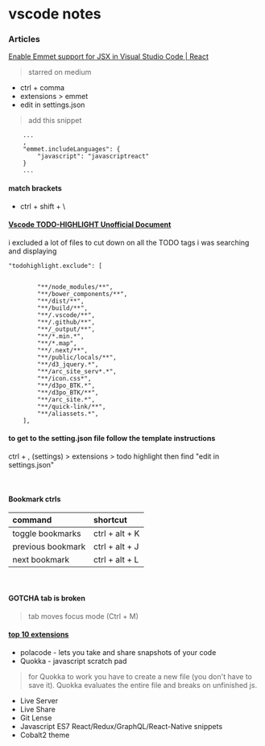 # vscode notes   

### Articles   
[Enable Emmet support for JSX in Visual Studio Code | React](https://medium.com/@eshwaren/enable-emmet-support-for-jsx-in-visual-studio-code-react-f1f5dfe8809c)   
> starred on medium
 - ctrl + comma
 - extensions > emmet
 - edit in settings.json

> add this snippet
```
    ...
    ,
    "emmet.includeLanguages": {
        "javascript": "javascriptreact"
    }
    ...
```

#### match brackets   

- ctrl + shift + \

#### [Vscode TODO-HIGHLIGHT Unofficial Document](https://titanwolf.org/Network/Articles/Article?AID=6dc8480d-ee21-44be-a836-c78a651f5528#gsc.tab=0)   

i excluded a lot of files to cut down on all the TODO tags i was searching and displaying

```
"todohighlight.exclude": [


        "**/node_modules/**",
        "**/bower_components/**",
        "**/dist/**",
        "**/build/**",
        "**/.vscode/**",
        "**/.github/**",
        "**/_output/**",
        "**/*.min.*",
        "**/*.map",
        "**/.next/**",
        "**/public/locals/**",
        "**/d3_jquery.*",
        "**/arc_site_serv*.*",
        "**/icon.css*",
        "**/d3po_BTK.*",
        "**/d3po_BTK/**",
        "**/arc_site.*",
        "**/quick-link/**",
        "**/aliassets.*",
    ],
```

#### to get to the setting.json file follow the template instructions

ctrl + , (settings) > extensions > todo highlight  then find "edit in settings.json"   

<br/>

#### Bookmark ctrls   

|command| shortcut|
| :--- | :--- |
| toggle bookmarks |  ctrl + alt + K |
| previous bookmark | ctrl + alt + J |
| next bookmark  | ctrl + alt + L |   

<br/>

#### **GOTCHA** tab is broken   

> tab moves focus mode (Ctrl + M)    

#### [top 10 extensions](https://youtu.be/_aWDQVxZP6A)   
- polacode - lets you take and share snapshots of your code   
- Quokka - javascript scratch pad 
> for Quokka to work you have to create a new file (you don't have to save it). Quokka evaluates the entire file and breaks on unfinished js.
- Live Server
- Live Share
- Git Lense
- Javascript ES7 React/Redux/GraphQL/React-Native snippets
- Cobalt2 theme